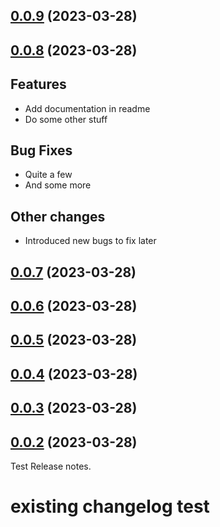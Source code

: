 ## [0.0.9](https://github.com/lukasbach/publish-fast/compare/0.0.8...0.0.9) (2023-03-28)




## [0.0.8](https://github.com/lukasbach/publish-fast/compare/0.0.7...0.0.8) (2023-03-28)

## Features

* Add documentation in readme
* Do some other stuff

## Bug Fixes

* Quite a few
* And some more

## Other changes

* Introduced new bugs to fix later



## [0.0.7](https://github.com/lukasbach/publish-fast/compare/0.0.6...0.0.7) (2023-03-28)




## [0.0.6](https://github.com/lukasbach/publish-fast/compare/0.0.5...0.0.6) (2023-03-28)




## [0.0.5](https://github.com/lukasbach/publish-fast/compare/0.0.4...0.0.5) (2023-03-28)




## [0.0.4](https://github.com/lukasbach/publish-fast/compare/0.0.3...0.0.4) (2023-03-28)




## [0.0.3](https://github.com/lukasbach/publish-fast/compare/0.0.2...0.0.3) (2023-03-28)




## [0.0.2](https://github.com/lukasbach/publish-fast/compare/0.0.1...0.0.2) (2023-03-28)

Test Release notes.



# existing changelog test

